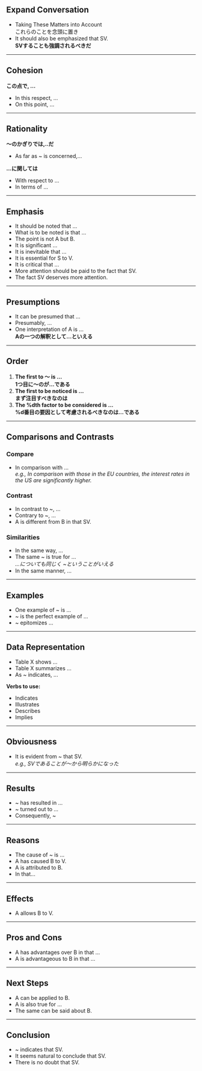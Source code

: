 ## Expand Conversation

- Taking These Matters into Account  
これらのことを念頭に置き  
- It should also be emphasized that SV.  
  **SVすることも強調されるべきだ**

---

## Cohesion  
**この点で, ...**  
- In this respect, ...  
- On this point, ...

---

## Rationality  
**～のかぎりでは,..だ**  
- As far as ~ is concerned,...  

**...に関しては**  
- With respect to ...  
- In terms of ...

---

## Emphasis  
- It should be noted that ...  
- What is to be noted is that ...  
- The point is not A but B.  
- It is significant ...  
- It is inevitable that ...  
- It is essential for S to V.  
- It is critical that ...  
- More attention should be paid to the fact that SV.  
- The fact SV deserves more attention.

---

## Presumptions  
- It can be presumed that ...  
- Presumably, ...  
- One interpretation of A is ...  
  **Aの一つの解釈として...といえる**

---

## Order  
1. **The first to ～ is …**  
   **1つ目に～のが...である**  
2. **The first to be noticed is …**  
   **まず注目すべきなのは**  
3. **The %dth factor to be considered is …**  
   **%d番目の要因として考慮されるべきなのは...である**

---

## Comparisons and Contrasts  

### Compare  
- In comparison with ...  
  *e.g., In comparison with those in the EU countries, the interest rates in the US are significantly higher.*

### Contrast  
- In contrast to ~, ...  
- Contrary to ~, ...  
- A is different from B in that SV.  

### Similarities  
- In the same way, ...  
- The same ~ is true for ...  
  *...についても同じく ~ということがいえる*  
- In the same manner, ...

---

## Examples  
- One example of ~ is ...  
- ~ is the perfect example of ...  
- ~ epitomizes ...

---

## Data Representation  
- Table X shows ...  
- Table X summarizes ...  
- As ~ indicates, ...

**Verbs to use:**  
- Indicates  
- Illustrates  
- Describes  
- Implies  

---

## Obviousness  
- It is evident from ~ that SV.  
  *e.g., SVであることが～から明らかになった*

---

## Results  
- ~ has resulted in ...  
- ~ turned out to ...  
- Consequently, ~  

---

## Reasons  
- The cause of ~ is ...  
- A has caused B to V.  
- A is attributed to B.  
- In that...

---

## Effects  
- A allows B to V.

---

## Pros and Cons  
- A has advantages over B in that ...  
- A is advantageous to B in that ...

---

## Next Steps  
- A can be applied to B.  
- A is also true for ...  
- The same can be said about B.

---

## Conclusion  
- ~ indicates that SV.  
- It seems natural to conclude that SV.  
- There is no doubt that SV.
